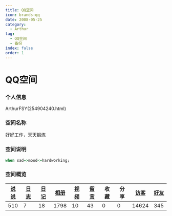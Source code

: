 ```yaml
---
title: QQ空间
icon: brands:qq
date: 2008-05-25
category:
  - Arthur
tag:
  - QQ空间
  - 备份
index: false
order: 1
---
```

# QQ空间

### 个人信息

ArthurFSY(254904240.html)

### 空间名称

好好工作，天天锻炼

### 空间说明

```VHDL
when sad=>mood<=hardworking;
```

### 空间概览

| [说说](/Arthur/Qzone/说说.html) | [日志](/Arthur/Qzone/日志) | [日记](/Arthur/Qzone/日记) | [相册](/Arthur/Qzone/相册) | [视频](/Arthur/Qzone/视频.html) | [留言](/Arthur/Qzone/留言.html) | 收藏 | 分享 | [访客](/Arthur/Qzone/访客.html) | [好友](/Arthur/Qzone/好友.html) |
| ---------------------------- | ----------------------- | ----------------------- | ----------------------- | ---------------------------- | ---------------------------- | ---- | ---- | ---------------------------- | ---------------------------- |
| 510                          | 7                       | 18                      | 1798                    | 10                           | 43                           | 0    | 0    | 14624                        | 345                          |
